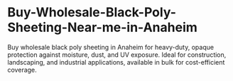 # Buy-Wholesale-Black-Poly-Sheeting-Near-me-in-Anaheim
Buy wholesale black poly sheeting in Anaheim for heavy-duty, opaque protection against moisture, dust, and UV exposure. Ideal for construction, landscaping, and industrial applications, available in bulk for cost-efficient coverage.
